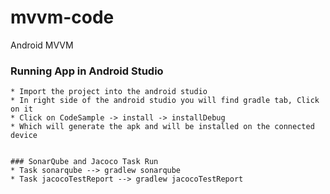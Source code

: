 # mvvm-code
Android MVVM 


### Running App in Android Studio


```
* Import the project into the android studio
* In right side of the android studio you will find gradle tab, Click on it
* Click on CodeSample -> install -> installDebug
* Which will generate the apk and will be installed on the connected device


### SonarQube and Jacoco Task Run 
* Task sonarqube --> gradlew sonarqube
* Task jacocoTestReport --> gradlew jacocoTestReport

